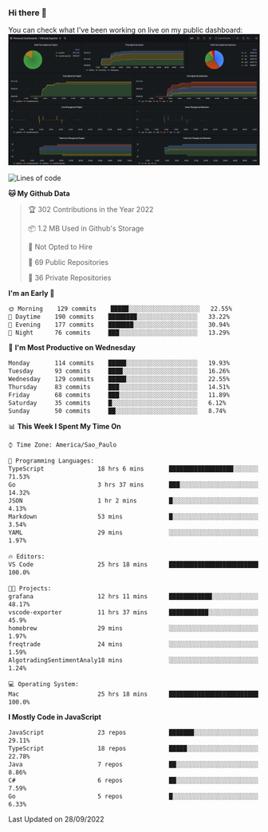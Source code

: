 ### Hi there 👋

<!--
**guicaulada/guicaulada** is a ✨ _special_ ✨ repository because its `README.md` (this file) appears on your GitHub profile.

Here are some ideas to get you started:

- 🔭 I’m currently working on ...
- 🌱 I’m currently learning ...
- 👯 I’m looking to collaborate on ...
- 🤔 I’m looking for help with ...
- 💬 Ask me about ...
- 📫 How to reach me: ...
- 😄 Pronouns: ...
- ⚡ Fun fact: ...
-->

You can check what I've been working on live on my public dashboard:
[![Grafana dashboard](./img/dashboard.png)](https://guicaulada.grafana.net/public-dashboards/e00f2ad838544b02826e8c075c05df45?orgId=1&refresh=30s)

<!--START_SECTION:waka-->
![Lines of code](https://img.shields.io/badge/From%20Hello%20World%20I%27ve%20Written-2.6%20million%20lines%20of%20code-blue)

**🐱 My Github Data** 

> 🏆 302 Contributions in the Year 2022
 > 
> 📦 1.2 MB Used in Github's Storage 
 > 
> 🚫 Not Opted to Hire
 > 
> 📜 69 Public Repositories 
 > 
> 🔑 36 Private Repositories  
 > 
**I'm an Early 🐤** 

```text
🌞 Morning    129 commits    █████░░░░░░░░░░░░░░░░░░░░   22.55% 
🌆 Daytime    190 commits    ████████░░░░░░░░░░░░░░░░░   33.22% 
🌃 Evening    177 commits    ███████░░░░░░░░░░░░░░░░░░   30.94% 
🌙 Night      76 commits     ███░░░░░░░░░░░░░░░░░░░░░░   13.29%

```
📅 **I'm Most Productive on Wednesday** 

```text
Monday       114 commits    █████░░░░░░░░░░░░░░░░░░░░   19.93% 
Tuesday      93 commits     ████░░░░░░░░░░░░░░░░░░░░░   16.26% 
Wednesday    129 commits    █████░░░░░░░░░░░░░░░░░░░░   22.55% 
Thursday     83 commits     ███░░░░░░░░░░░░░░░░░░░░░░   14.51% 
Friday       68 commits     ███░░░░░░░░░░░░░░░░░░░░░░   11.89% 
Saturday     35 commits     █░░░░░░░░░░░░░░░░░░░░░░░░   6.12% 
Sunday       50 commits     ██░░░░░░░░░░░░░░░░░░░░░░░   8.74%

```


📊 **This Week I Spent My Time On** 

```text
⌚︎ Time Zone: America/Sao_Paulo

💬 Programming Languages: 
TypeScript               18 hrs 6 mins       ██████████████████░░░░░░░   71.53% 
Go                       3 hrs 37 mins       ███░░░░░░░░░░░░░░░░░░░░░░   14.32% 
JSON                     1 hr 2 mins         █░░░░░░░░░░░░░░░░░░░░░░░░   4.13% 
Markdown                 53 mins             █░░░░░░░░░░░░░░░░░░░░░░░░   3.54% 
YAML                     29 mins             ░░░░░░░░░░░░░░░░░░░░░░░░░   1.97%

🔥 Editors: 
VS Code                  25 hrs 18 mins      █████████████████████████   100.0%

🐱‍💻 Projects: 
grafana                  12 hrs 11 mins      ████████████░░░░░░░░░░░░░   48.17% 
vscode-exporter          11 hrs 37 mins      ███████████░░░░░░░░░░░░░░   45.9% 
homebrew                 29 mins             ░░░░░░░░░░░░░░░░░░░░░░░░░   1.97% 
freqtrade                24 mins             ░░░░░░░░░░░░░░░░░░░░░░░░░   1.59% 
AlgotradingSentimentAnaly18 mins             ░░░░░░░░░░░░░░░░░░░░░░░░░   1.24%

💻 Operating System: 
Mac                      25 hrs 18 mins      █████████████████████████   100.0%

```

**I Mostly Code in JavaScript** 

```text
JavaScript               23 repos            ███████░░░░░░░░░░░░░░░░░░   29.11% 
TypeScript               18 repos            █████░░░░░░░░░░░░░░░░░░░░   22.78% 
Java                     7 repos             ██░░░░░░░░░░░░░░░░░░░░░░░   8.86% 
C#                       6 repos             ██░░░░░░░░░░░░░░░░░░░░░░░   7.59% 
Go                       5 repos             █░░░░░░░░░░░░░░░░░░░░░░░░   6.33%

```



 Last Updated on 28/09/2022
<!--END_SECTION:waka-->
